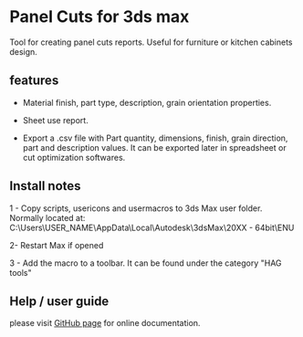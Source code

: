 # Panel Cuts for 3ds max

Tool for creating panel cuts reports. Useful for furniture or kitchen cabinets design.

## features

* Material finish, part type, description, grain orientation properties.

* Sheet use report.

* Export a .csv file with Part quantity, dimensions, finish, grain direction, part and description values. It can be exported later in spreadsheet or cut optimization softwares.

## Install notes

1 - Copy scripts, usericons and usermacros to 3ds Max user folder. Normally located at: C:\Users\USER_NAME\AppData\Local\Autodesk\3dsMax\20XX - 64bit\ENU

2- Restart Max if opened

3 - Add the macro to a toolbar. It can be found under the category "HAG tools"

## Help / user guide

please visit [GitHub page](https://github.com/HAG87/other-documentation/blob/master/panel_cuts_user_guide.md) for online documentation.


